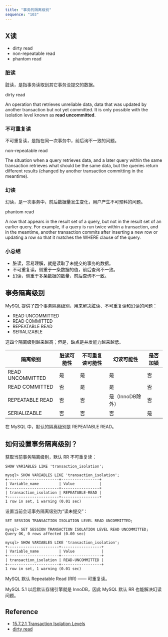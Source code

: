 ```yaml
---
title: "事务的隔离级别"
sequence: "103"
---
```


## X读

- dirty read
- non-repeatable read
- phantom read

### 脏读

脏读，是指事务读取到其它事务没提交的数据。

dirty read

An operation that retrieves unreliable data, data that was updated by another transaction but not yet committed.
It is only possible with the isolation level known as **read uncommitted**.

### 不可重复读

不可重复读，是指在同一次事务中，前后询不一致的问题。

non-repeatable read

The situation when a query retrieves data, and a later query within the same transaction retrieves what should be the
same data, but the queries return different results (changed by another transaction committing in the meantime).

### 幻读

幻读，是一次事务中，前后数据量发生变化，用户产生不可预料的问题。

phantom read

A row that appears in the result set of a query, but not in the result set of an earlier query. For example, if a query
is run twice within a transaction, and in the meantime, another transaction commits after inserting a new row or
updating a row so that it matches the WHERE clause of the query.

### 小总结

- 脏读，容易理解，就是读取了未提交的事务的数据。
- 不可重复读，侧重于一条数据的值，前后查询不一致。
- 幻读，侧重于多条数据的数量，前后查询不一致。

## 事务隔离级别

MySQL 提供了四个事务隔离级别，用来解决脏读、不可重复读和幻读的问题：

- READ UNCOMMITTED
- READ COMMITTED
- REPEATABLE READ
- SERIALIZABLE

这四个隔离级别越来越高；但是，缺点是并发能力越来越低。

| 隔离级别             | 脏读可能性 | 不可重复读可能性 | 幻读可能性       | 是否加锁 |
|------------------|-------|----------|-------------|------|
| READ UNCOMMITTED | 是     | 是        | 是           | 否    |
| READ COMMITTED   | 否     | 是        | 是           | 否    |
| REPEATABLE READ  | 否     | 否        | 是（InnoDB除外） | 否    |
| SERIALIZABLE     | 否     | 否        | 否           | 是    |

在 MySQL 中，默认的隔离级别是 REPEATABLE READ。

## 如何设置事务隔离级别？

获取当前事务隔离级别，默认 RR 不可重复读：

```text
SHOW VARIABLES LIKE 'transaction_isolation';
```

```text
mysql> SHOW VARIABLES LIKE 'transaction_isolation';
+-----------------------+-----------------+
| Variable_name         | Value           |
+-----------------------+-----------------+
| transaction_isolation | REPEATABLE-READ |
+-----------------------+-----------------+
1 row in set, 1 warning (0.01 sec)
```

设置当前会话事务隔离级别为“读未提交”：

```text
SET SESSION TRANSACTION ISOLATION LEVEL READ UNCOMMITTED;
```

```text
mysql> SET SESSION TRANSACTION ISOLATION LEVEL READ UNCOMMITTED;
Query OK, 0 rows affected (0.00 sec)

mysql> SHOW VARIABLES LIKE 'transaction_isolation';
+-----------------------+------------------+
| Variable_name         | Value            |
+-----------------------+------------------+
| transaction_isolation | READ-UNCOMMITTED |
+-----------------------+------------------+
1 row in set, 1 warning (0.01 sec)
```

MySQL 默认 Repeatable Read (RR) —— 可重复读。

MySQL 5.1 以后默认存储引擎就是 InnoDB，因此 MySQL 默认 RR 也能解决幻读问题。



## Reference

- [15.7.2.1 Transaction Isolation Levels](https://dev.mysql.com/doc/refman/8.0/en/innodb-transaction-isolation-levels.html)
- [dirty read](https://dev.mysql.com/doc/refman/8.0/en/glossary.html#glos_dirty_read)

